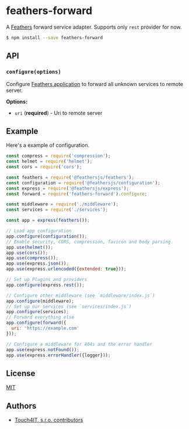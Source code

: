 # feathers-forward

A [Feathers](https://feathersjs.com) forward service adapter. Supports only `rest` provider for now.

```bash
$ npm install --save feathers-forward
```

## API

### `configure(options)`

Configure [Feathers application](https://feathersjs.com) to forward all unknown services to remote server.

__Options:__

- `uri` (**required**) - Uri to remote server


## Example

Here's a example of configuration.

```js
const compress = require('compression');
const helmet = require('helmet');
const cors = require('cors');

const feathers = require('@feathersjs/feathers');
const configuration = require('@feathersjs/configuration');
const express = require('@feathersjs/express');
const forward = require('feathers-forward').configure;

const middleware = require('./middleware');
const services = require('./services');

const app = express(feathers());

// Load app configuration
app.configure(configuration());
// Enable security, CORS, compression, favicon and body parsing
app.use(helmet());
app.use(cors());
app.use(compress());
app.use(express.json());
app.use(express.urlencoded({extended: true}));

// Set up Plugins and providers
app.configure(express.rest());

// Configure other middleware (see `middleware/index.js`)
app.configure(middleware);
// Set up our services (see `services/index.js`)
app.configure(services);
// Forward everything else
app.configure(forward({
  uri: 'https://example.com'
}));

// Configure a middleware for 404s and the error handler
app.use(express.notFound());
app.use(express.errorHandler({logger}));

```

## License

[MIT](LICENSE)

## Authors

- [Touch4IT, s.r.o. contributors](https://github.com/touch4it/feathers-forward/graphs/contributors)
